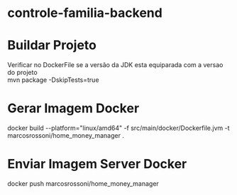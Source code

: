 # controle-familia-backend

# Buildar Projeto
Verificar no DockerFile se a versão da JDK esta equiparada com a versao do projeto  
mvn package -DskipTests=true

# Gerar Imagem Docker
docker build --platform="linux/amd64" -f src/main/docker/Dockerfile.jvm -t marcosrossoni/home_money_manager .

# Enviar Imagem Server Docker
docker push marcosrossoni/home_money_manager